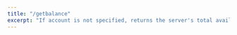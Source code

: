 ```yaml
---
title: "/getbalance"
excerpt: "If account is not specified, returns the server's total available balance. If account is specified (DEPRECATED), returns the balance in the account. Note that the account \"\" is not the same as leaving the parameter out. The server total may be different to the balance in the default \"\" account."
---
```

